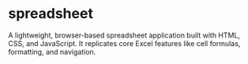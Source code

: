 # spreadsheet
A lightweight, browser-based spreadsheet application built with HTML, CSS, and JavaScript. It replicates core Excel features like cell formulas, formatting, and navigation.
